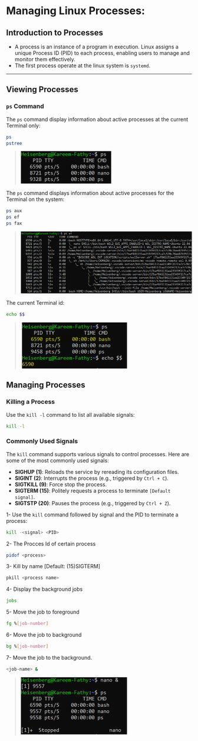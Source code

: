 # Managing Linux Processes:

## Introduction to Processes
- A process is an instance of a program in execution. Linux assigns a unique Process ID (PID) to each process, enabling users to manage and monitor them effectively.
- The first process operate at the linux system is `systemd`. 

---

## Viewing Processes
### `ps` Command
The `ps` command display information about active processes at the current Terminal only:
```bash
ps
pstree
```
> ![alt text](screens/image-97.png)


The `ps` command displays information about active processes for the Terminal on the system:
```bash
ps aux
ps ef
ps fax
```
> ![alt text](screens/image-98.png)


The current Terminal id:
```bash
echo $$
```
> ![alt text](screens/image-99.png)

## Managing Processes
### Killing a Process
Use the `kill -l` command to list all available signals:
```bash
kill -l
```

### Commonly Used Signals
The `kill` command supports various signals to control processes. Here are some of the most commonly used signals:

- **SIGHUP (1)**: Reloads the service by rereading its configuration files.
- **SIGINT (2)**: Interrupts the process (e.g., triggered by `Ctrl + C`).
- **SIGTKILL (9)**: Force stop the process.
- **SIGTERM (15)**: Politely requests a process to terminate `[Default signal]`.
- **SIGTSTP (20)**: Pauses the process (e.g., triggered by `Ctrl + Z`).

1- Use the `kill` command followed by signal and the PID to terminate a process:
```bash
kill -<signal> <PID>
```

2- The Procces Id of certain process
```bash
pidof <process>
```
3- Kill by name [Default: (15)SIGTERM]
```bash
pkill <process name>
```
4- Display the background jobs
```bash
jobs
```

5- Move the job to foreground
```bash
fg %[job-number]
```
6- Move the job to background
```bash
bg %[job-number]
```

7- Move the job to the background.
```bash
<job-name> & 
``` 
> ![alt text](screens/image-100.png)